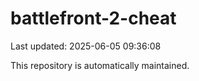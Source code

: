 # battlefront-2-cheat

Last updated: 2025-06-05 09:36:08

This repository is automatically maintained.
